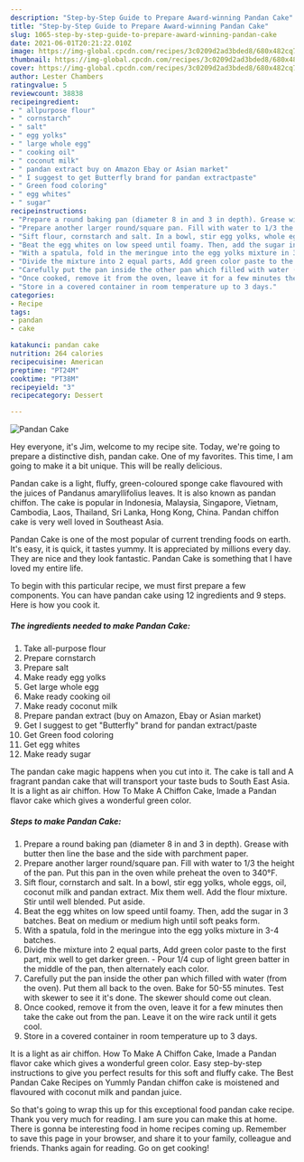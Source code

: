 ```yaml
---
description: "Step-by-Step Guide to Prepare Award-winning Pandan Cake"
title: "Step-by-Step Guide to Prepare Award-winning Pandan Cake"
slug: 1065-step-by-step-guide-to-prepare-award-winning-pandan-cake
date: 2021-06-01T20:21:22.010Z
image: https://img-global.cpcdn.com/recipes/3c0209d2ad3bded8/680x482cq70/pandan-cake-recipe-main-photo.jpg
thumbnail: https://img-global.cpcdn.com/recipes/3c0209d2ad3bded8/680x482cq70/pandan-cake-recipe-main-photo.jpg
cover: https://img-global.cpcdn.com/recipes/3c0209d2ad3bded8/680x482cq70/pandan-cake-recipe-main-photo.jpg
author: Lester Chambers
ratingvalue: 5
reviewcount: 38838
recipeingredient:
- " allpurpose flour"
- " cornstarch"
- " salt"
- " egg yolks"
- " large whole egg"
- " cooking oil"
- " coconut milk"
- " pandan extract buy on Amazon Ebay or Asian market"
- " I suggest to get Butterfly brand for pandan extractpaste"
- " Green food coloring"
- " egg whites"
- " sugar"
recipeinstructions:
- "Prepare a round baking pan (diameter 8 in and 3 in depth). Grease with butter then line the base and the side with parchment paper."
- "Prepare another larger round/square pan. Fill with water to 1/3 the height of the pan. Put this pan in the oven while preheat the oven to 340°F."
- "Sift flour, cornstarch and salt. In a bowl, stir egg yolks, whole eggs, oil, coconut milk and pandan extract. Mix them well. Add the flour mixture. Stir until well blended. Put aside."
- "Beat the egg whites on low speed until foamy. Then, add the sugar in 3 batches. Beat on medium or medium high until soft peaks form."
- "With a spatula, fold in the meringue into the egg yolks mixture in 3-4 batches."
- "Divide the mixture into 2 equal parts, Add green color paste to the first part, mix well to get darker green. Pour 1/4 cup of light green batter in the middle of the pan, then alternately each color."
- "Carefully put the pan inside the other pan which filled with water (from the oven). Put them all back to the oven. Bake for 50-55 minutes. Test with skewer to see it it&#39;s done. The skewer should come out clean."
- "Once cooked, remove it from the oven, leave it for a few minutes then take the cake out from the pan. Leave it on the wire rack until it gets cool."
- "Store in a covered container in room temperature up to 3 days."
categories:
- Recipe
tags:
- pandan
- cake

katakunci: pandan cake 
nutrition: 264 calories
recipecuisine: American
preptime: "PT24M"
cooktime: "PT38M"
recipeyield: "3"
recipecategory: Dessert

---
```



![Pandan Cake](https://img-global.cpcdn.com/recipes/3c0209d2ad3bded8/680x482cq70/pandan-cake-recipe-main-photo.jpg)

Hey everyone, it's Jim, welcome to my recipe site. Today, we're going to prepare a distinctive dish, pandan cake. One of my favorites. This time, I am going to make it a bit unique. This will be really delicious.

Pandan cake is a light, fluffy, green-coloured sponge cake flavoured with the juices of Pandanus amaryllifolius leaves. It is also known as pandan chiffon. The cake is popular in Indonesia, Malaysia, Singapore, Vietnam, Cambodia, Laos, Thailand, Sri Lanka, Hong Kong, China. Pandan chiffon cake is very well loved in Southeast Asia.

Pandan Cake is one of the most popular of current trending foods on earth. It's easy, it is quick, it tastes yummy. It is appreciated by millions every day. They are nice and they look fantastic. Pandan Cake is something that I have loved my entire life.


To begin with this particular recipe, we must first prepare a few components. You can have pandan cake using 12 ingredients and 9 steps. Here is how you cook it.

<!--inarticleads1-->

##### The ingredients needed to make Pandan Cake:

1. Take  all-purpose flour
1. Prepare  cornstarch
1. Prepare  salt
1. Make ready  egg yolks
1. Get  large whole egg
1. Make ready  cooking oil
1. Make ready  coconut milk
1. Prepare  pandan extract (buy on Amazon, Ebay or Asian market)
1. Get  I suggest to get &#34;Butterfly&#34; brand for pandan extract/paste
1. Get  Green food coloring
1. Get  egg whites
1. Make ready  sugar


The pandan cake magic happens when you cut into it. The cake is tall and A fragrant pandan cake that will transport your taste buds to South East Asia. It is a light as air chiffon. How To Make A Chiffon Cake, Imade a Pandan flavor cake which gives a wonderful green color. 

<!--inarticleads2-->

##### Steps to make Pandan Cake:

1. Prepare a round baking pan (diameter 8 in and 3 in depth). Grease with butter then line the base and the side with parchment paper.
1. Prepare another larger round/square pan. Fill with water to 1/3 the height of the pan. Put this pan in the oven while preheat the oven to 340°F.
1. Sift flour, cornstarch and salt. In a bowl, stir egg yolks, whole eggs, oil, coconut milk and pandan extract. Mix them well. Add the flour mixture. Stir until well blended. Put aside.
1. Beat the egg whites on low speed until foamy. Then, add the sugar in 3 batches. Beat on medium or medium high until soft peaks form.
1. With a spatula, fold in the meringue into the egg yolks mixture in 3-4 batches.
1. Divide the mixture into 2 equal parts, Add green color paste to the first part, mix well to get darker green. - Pour 1/4 cup of light green batter in the middle of the pan, then alternately each color.
1. Carefully put the pan inside the other pan which filled with water (from the oven). Put them all back to the oven. Bake for 50-55 minutes. Test with skewer to see it it&#39;s done. The skewer should come out clean.
1. Once cooked, remove it from the oven, leave it for a few minutes then take the cake out from the pan. Leave it on the wire rack until it gets cool.
1. Store in a covered container in room temperature up to 3 days.


It is a light as air chiffon. How To Make A Chiffon Cake, Imade a Pandan flavor cake which gives a wonderful green color. Easy step-by-step instructions to give you perfect results for this soft and fluffy cake. The Best Pandan Cake Recipes on Yummly Pandan chiffon cake is moistened and flavoured with coconut milk and pandan juice. 

So that's going to wrap this up for this exceptional food pandan cake recipe. Thank you very much for reading. I am sure you can make this at home. There is gonna be interesting food in home recipes coming up. Remember to save this page in your browser, and share it to your family, colleague and friends. Thanks again for reading. Go on get cooking!
